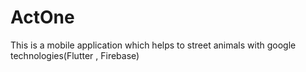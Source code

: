 # ActOne
This is a mobile application which helps to street animals with google technologies(Flutter , Firebase)
